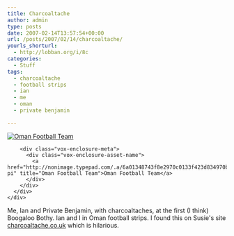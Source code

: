 ```yaml
---
title: Charcoaltache
author: admin
type: posts
date: 2007-02-14T13:57:54+00:00
url: /posts/2007/02/14/charcoaltache/
yourls_shorturl:
  - http://lobban.org/i/8c
categories:
  - Stuff
tags:
  - charcoaltache
  - football strips
  - ian
  - me
  - oman
  - private benjamin

---
```

<div class="vox-enclosure vox-enclosure-center vox-enclosure-large vox-photo-enclosure">
  <div class="vox-enclosure-inner">
    <div class="vox-enclosure-list">
      <div class="vox-enclosure-item vox-photo-asset vox-last">
        <div class="vox-enclosure-image">
          <a href="http://nonimage.typepad.com/.a/6a01348743f8e2970c0133f423d834970b-pi" title="Oman Football Team"><img alt="Oman Football Team" class="asset asset-image at-xid-6a01348743f8e2970c0133f423d834970b" src="http://nonimage.typepad.com/.a/6a01348743f8e2970c0133f423d834970b-320pi" /></a>
        </div>
        
        <div class="vox-enclosure-meta">
          <div class="vox-enclosure-asset-name">
            <a href="http://nonimage.typepad.com/.a/6a01348743f8e2970c0133f423d834970b-pi" title="Oman Football Team">Oman Football Team</a>
          </div>
        </div>
      </div>
    </div>
  </div>
</div>

<div>
  Me, Ian and Private Benjamin, with charcoaltaches, at the first (I think) Boogaloo Bothy. Ian and I in Oman football strips. I found this on Susie's site <a href="http://www.charcoaltache.co.uk">charcoaltache.co.uk</a> which is hilarious.
</div>